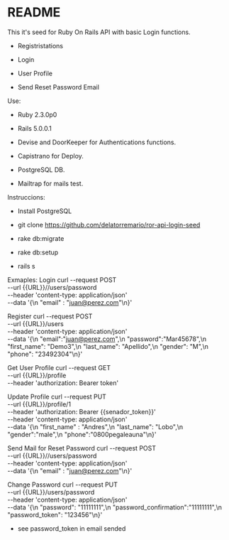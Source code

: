 # README

This it's seed for Ruby On Rails API with basic Login functions.

* Registristations

* Login

* User Profile

* Send Reset Password Email


Use:

* Ruby 2.3.0p0

* Rails 5.0.0.1

* Devise and DoorKeeper for Authentications functions.

* Capistrano for Deploy.

* PostgreSQL DB.

* Mailtrap for mails test.

Instruccions:

* Install PostgreSQL

* git clone https://github.com/delatorremario/ror-api-login-seed

* rake db:migrate

* rake db:setup 

* rails s


Exmaples:
Login
curl --request POST \
  --url {{URL}}//users/password \
  --header 'content-type: application/json' \
  --data '{\n    "email" : "juan@perez.com"\n}'

Register
curl --request POST \
  --url {{URL}}/users \
  --header 'content-type: application/json' \
  --data '{\n	"email":"juan@perez.com",\n	"password":"Mar45678",\n	"first_name": "Demo3",\n    "last_name": "Apellido",\n    "gender": "M",\n    "phone": "23492304"\n}'

Get User Profile
curl --request GET \
  --url {{URL}}/profile \
  --header 'authorization: Bearer token'

Update Profile
curl --request PUT \
  --url {{URL}}/profile/1 \
  --header 'authorization: Bearer {{senador_token}}' \
  --header 'content-type: application/json' \
  --data '{\n    "first_name" : "Andres",\n    "last_name": "Lobo",\n     "gender":"male",\n   "phone":"0800pegaleauna"\n}' 

Send Mail for Reset Password
curl --request POST \
  --url {{URL}}//users/password \
  --header 'content-type: application/json' \
  --data '{\n    "email" : "juan@perez.com"\n}'

Change Password
curl --request PUT \
  --url {{URL}}/users/password \
  --header 'content-type: application/json' \
  --data '{\n  "password": "11111111",\n  "password_confirmation":"11111111",\n  "password_token": "123456"\n}' 
  * see password_token in email sended